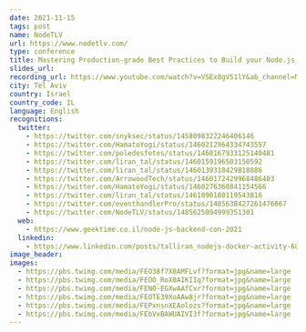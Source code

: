 ```yaml
---
date: 2021-11-15
tags: post
name: NodeTLV
url: https://www.nodetlv.com/
type: conference
title: Mastering Production-grade Best Practices to Build your Node.js Docker Images
slides_url:
recording_url: https://www.youtube.com/watch?v=VSEx8gV51lY&ab_channel=NodeTLV
city: Tel Aviv
country: Israel
country_code: IL
language: English
recognitions:
  twitter:
    - https://twitter.com/snyksec/status/1458098322246406146
    - https://twitter.com/HamatoYogi/status/1460212964334743557
    - https://twitter.com/poledesfetes/status/1460167933125140481
    - https://twitter.com/liran_tal/status/1460159196503150592
    - https://twitter.com/liran_tal/status/1460139318429818886
    - https://twitter.com/ArrowoodTech/status/1460172429968486403
    - https://twitter.com/HamatoYogi/status/1460276360841154566
    - https://twitter.com/liran_tal/status/1461090180119543816
    - https://twitter.com/eventhandlerPro/status/1485638427261476867
    - https://twitter.com/NodeTLV/status/1485625094999351301
  web:
    - https://www.geektime.co.il/node-js-backend-con-2021
  linkedin:
    - https://www.linkedin.com/posts/talliran_nodejs-docker-activity-6864188259346460672-FpEY
image_header:
images:
  - https://pbs.twimg.com/media/FEO38f7X0AMFLvf?format=jpg&name=large
  - https://pbs.twimg.com/media/FEOO_RoX0AIKIIq?format=jpg&name=large
  - https://pbs.twimg.com/media/FEN0-EGXwAAfCxr?format=jpg&name=large
  - https://pbs.twimg.com/media/FEOTE39XoAAw8jr?format=jpg&name=large
  - https://pbs.twimg.com/media/FEPxnsnXEAolozs?format=jpg&name=large
  - https://pbs.twimg.com/media/FEbVxBAWUAIVI3f?format=jpg&name=large
---
```

